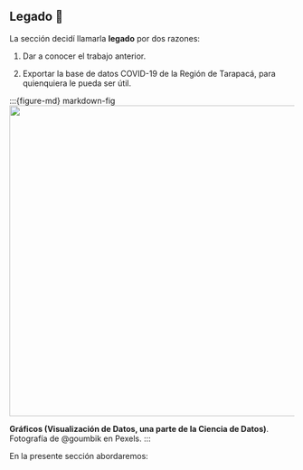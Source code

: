 ## Legado 🔀

La sección decidí llamarla **legado** por dos razones:

1. Dar a conocer el trabajo anterior.

2. Exportar la base de datos COVID-19 de la Región de Tarapacá, para quienquiera le pueda ser útil.

:::{figure-md} markdown-fig
<img src="https://images.pexels.com/photos/669615/pexels-photo-669615.jpeg?auto=compress&cs=tinysrgb&dpr=2&h=650&w=940" width="550px">

**Gráficos (Visualización de Datos, una parte de la Ciencia de Datos)**. Fotografía de @goumbik en Pexels.
:::

En la presente sección abordaremos:

```{tableofcontents}
```
